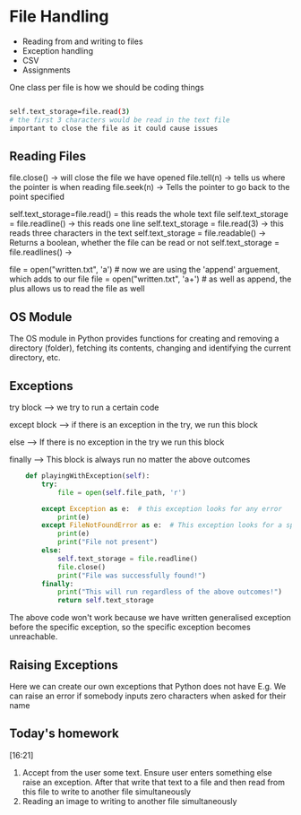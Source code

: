 # File Handling

- Reading from and writing to files
- Exception handling
- CSV
- Assignments

One class per file is how we should be coding things


```bash

self.text_storage=file.read(3)
# the first 3 characters would be read in the text file    
important to close the file as it could cause issues
```

## Reading Files

file.close() -> will close the file we have opened
file.tell(n) -> tells us where the pointer is when reading
file.seek(n) -> Tells the pointer to go back to the point specified

self.text_storage=file.read() = this reads the whole text file
self.text_storage = file.readline() -> this reads one line
self.text_storage = file.read(3) -> this reads three characters in the text
self.text_storage = file.readable() -> Returns a boolean, whether the file can be read or not
self.text_storage = file.readlines() -> 


file = open("written.txt", 'a') # now we are using the 'append' arguement, which adds to our file
file = open("written.txt", 'a+') # as well as append, the plus allows us to read the file as well


## OS Module
The OS module in Python provides functions for creating and removing a directory (folder), 
fetching its contents, changing and identifying the current directory, etc.

## Exceptions

try block --> we try to run a certain code

except block --> if there is an exception in the try, we run this block

else --> If there is no exception in the try we run this block

finally --> This block is always run no matter the above outcomes

```python
    def playingWithException(self):
        try:
            file = open(self.file_path, 'r')

        except Exception as e:  # this exception looks for any error
            print(e)
        except FileNotFoundError as e:  # This exception looks for a specific error
            print(e)
            print("File not present")
        else:
            self.text_storage = file.readline()
            file.close()
            print("File was successfully found!")
        finally:
            print("This will run regardless of the above outcomes!")
            return self.text_storage
```
The above code won't work because we have written generalised
exception before the specific exception, so the specific exception
becomes unreachable.

## Raising Exceptions

Here we can create our own exceptions that Python does not have
E.g. We can raise an error if somebody inputs zero characters when asked for their name


## Today's homework

[16:21]

1. Accept from the user some text. Ensure user enters something else raise an exception.
After that write that text to a file and then read from this file to  write to another file simultaneously
2. Reading an image to  writing to another file simultaneously


